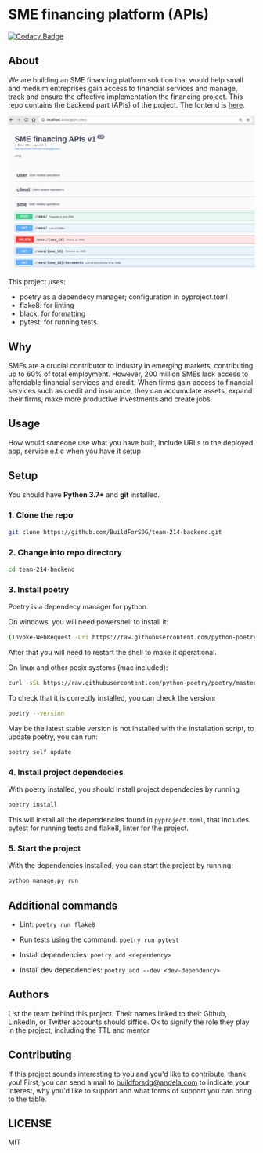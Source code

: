 # SME financing platform (APIs)

[![Codacy Badge](https://app.codacy.com/project/badge/Grade/f651b5fea9e743719dfd1f7f3578b616)](https://www.codacy.com/gh/BuildForSDG/team-214-backend?utm_source=github.com&amp;utm_medium=referral&amp;utm_content=BuildForSDG/team-214-backend&amp;utm_campaign=Badge_Grade)

## About

We are building an SME financing platform solution that would help small and medium entreprises gain access to financial services and manage, track and ensure the effective implementation the financing project. This repo contains the backend part (APIs) of the project. The fontend is [here](https://github.com/BuildForSDG/.team-214).

![API docs UI](api_docs.png)

<!-- Once this repo has been setup on Codacy by the TTL, replace the above badge with the actual one from the Codacy dashboard, and add the code coverage badge as well. This is mandatory -->

This project uses:

*   poetry as a dependecy manager; configuration in pyproject.toml
*   flake8: for linting
*   black: for formatting
*   pytest: for running tests

## Why

SMEs are a crucial contributor to industry in emerging markets, contributing up to 60% of total employment. However, 200 million SMEs lack access to affordable financial services and credit. When firms gain access to financial services such as credit and insurance, they can accumulate assets, expand their firms, make more productive investments and create jobs.

## Usage

How would someone use what you have built, include URLs to the deployed app, service e.t.c when you have it setup

## Setup

You should have **Python 3.7+** and **git** installed.

### 1. Clone the repo

```sh
git clone https://github.com/BuildForSDG/team-214-backend.git
```

### 2. Change into repo directory

```sh
cd team-214-backend
```

### 3. Install poetry

Poetry is a dependecy manager for python.

On windows, you will need powershell to install it:

```sh
(Invoke-WebRequest -Uri https://raw.githubusercontent.com/python-poetry/poetry/master/get-poetry.py -UseBasicParsing).Content | python
```

After that you will need to restart the shell to make it operational.

On linux and other posix systems (mac included):

```sh
curl -sSL https://raw.githubusercontent.com/python-poetry/poetry/master/get-poetry.py | python
```

To check that it is correctly installed, you can check the version:

```sh
poetry --version
```

May be the latest stable version is not installed with the installation script, to update poetry, you can run:

```sh
poetry self update
```

### 4. Install project dependecies

With poetry installed, you should install project dependecies by running

```sh
poetry install
```

This will install all the dependencies found in `pyproject.toml`, that includes pytest for running tests and flake8, linter for the project.

### 5. Start the project

With the dependencies installed, you can start the project by running:

```sh
python manage.py run
```

## Additional commands

*   Lint: `poetry run flake8`

*   Run tests using the command: `poetry run pytest`

*   Install dependencies: `poetry add <dependency>`

*   Install dev dependencies: `poetry add --dev <dev-dependency>`

## Authors

List the team behind this project. Their names linked to their Github, LinkedIn, or Twitter accounts should siffice. Ok to signify the role they play in the project, including the TTL and mentor

## Contributing

If this project sounds interesting to you and you'd like to contribute, thank you!
First, you can send a mail to [buildforsdg@andela.com](mailto:buildforsdg@andela.com) to indicate your interest, why you'd like to support and what forms of support you can bring to the table.

<!-- but here are areas we think we'd need the most help in this project : -->

<!-- 1. area one (e.g this app is about human trafficking and you need feedback on your roadmap and feature list from the private sector / NGOs)

2. area two (e.g you want people to opt-in and try using your staging app at staging.project-name.com and report any bugs via a form)

3. area three (e.g here is the zoom link to our end-of sprint webinar, join and provide feedback as a stakeholder if you can) -->

<!-- ## Acknowledgements

Did you use someone else’s code?
Do you want to thank someone explicitly?
Did someone’s blog post spark off a wonderful idea or give you a solution to nagging problem?

It's powerful to always give credit. -->

## LICENSE

MIT
